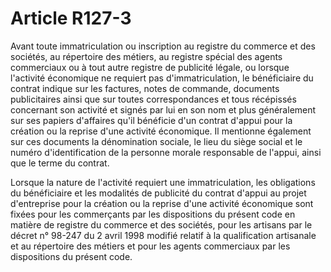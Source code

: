 # Article R127-3

Avant toute immatriculation ou inscription au registre du commerce et des sociétés, au répertoire des métiers, au registre spécial des agents commerciaux ou à tout autre registre de publicité légale, ou lorsque l'activité économique ne requiert pas d'immatriculation, le bénéficiaire du contrat indique sur les factures, notes de commande, documents publicitaires ainsi que sur toutes correspondances et tous récépissés concernant son activité et signés par lui en son nom et plus généralement sur ses papiers d'affaires qu'il bénéficie d'un contrat d'appui pour la création ou la reprise d'une activité économique. Il mentionne également sur ces documents la dénomination sociale, le lieu du siège social et le numéro d'identification de la personne morale responsable de l'appui, ainsi que le terme du contrat.

Lorsque la nature de l'activité requiert une immatriculation, les obligations du bénéficiaire et les modalités de publicité du contrat d'appui au projet d'entreprise pour la création ou la reprise d'une activité économique sont fixées pour les commerçants par les dispositions du présent code en matière de registre du commerce et des sociétés, pour les artisans par le décret n° 98-247 du 2 avril 1998 modifié relatif à la qualification artisanale et au répertoire des métiers et pour les agents commerciaux par les dispositions du présent code.
